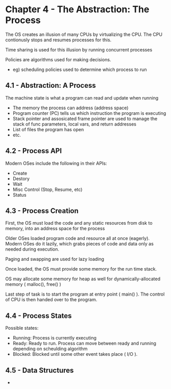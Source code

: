 # Chapter 4 - The Abstraction: The Process

The OS creates an illusion of many CPUs by virtualizing the CPU. The CPU contionusly stops and resumes processes for this.

Time sharing is used for this illusion by running concurrent processes

Policies are algorithms used for making decisions. 
- eg) scheduling policies used to determine which process to run

## 4.1 - Abstraction: A Process

The machine state is what a program can read and update when running
- The memory the process can address (address space)
- Program counter (PC) tells us which instruction the program is executing
- Stack pointer and assosicated frame pointer are used to manage the stack of func parameters, local vars, and return addresses
- List of files the program has open
- etc.

## 4.2 - Process API

Modern OSes include the following in their APIs:
- Create
- Destory
- Wait
- Misc Control (Stop, Resume, etc)
- Status

## 4.3 - Process Creation

First, the OS must load the code and any static resources from disk to memory, into an address space for the process

Older OSes loaded program code and resource all at once (eagerly). Modern OSes do it lazily, which grabs pieces of code and data only as needed during execution.

Paging and swapping are used for lazy loading

Once loaded, the OS must provide some memory for the run time stack.

OS may allocate some memory for heap as well for dynamically-allocated memory ( malloc(), free() )

Last step of task is to start the program at entry point ( main() ). The control of CPU is then handed over to the program.

## 4.4 - Process States

Possible states:

- Running: Process is currently executing
- Ready: Ready to run. Process can move between ready and running depending on scheulding algorithm
- Blocked: Blocked until some other event takes place ( I/O ).

## 4.5 - Data Structures
- 
